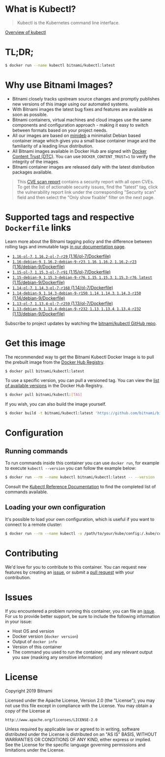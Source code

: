 
# What is Kubectl?

> Kubectl is the Kubernetes command line interface.

[Overview of kubectl](https://kubernetes.io/docs/reference/kubectl/overview/)

# TL;DR;

```bash
$ docker run --name kubectl bitnami/kubectl:latest
```

# Why use Bitnami Images?

* Bitnami closely tracks upstream source changes and promptly publishes new versions of this image using our automated systems.
* With Bitnami images the latest bug fixes and features are available as soon as possible.
* Bitnami containers, virtual machines and cloud images use the same components and configuration approach - making it easy to switch between formats based on your project needs.
* All our images are based on [minideb](https://github.com/bitnami/minideb) a minimalist Debian based container image which gives you a small base container image and the familiarity of a leading linux distribution.
* All Bitnami images available in Docker Hub are signed with [Docker Content Trust (DTC)](https://docs.docker.com/engine/security/trust/content_trust/). You can use `DOCKER_CONTENT_TRUST=1` to verify the integrity of the images.
* Bitnami container images are released daily with the latest distribution packages available.


> This [CVE scan report](https://quay.io/repository/bitnami/kubectl?tab=tags) contains a security report with all open CVEs. To get the list of actionable security issues, find the "latest" tag, click the vulnerability report link under the corresponding "Security scan" field and then select the "Only show fixable" filter on the next page.

# Supported tags and respective `Dockerfile` links

Learn more about the Bitnami tagging policy and the difference between rolling tags and immutable tags [in our documentation page](https://docs.bitnami.com/containers/how-to/understand-rolling-tags-containers/).


* [`1.16-ol-7`, `1.16.2-ol-7-r29` (1.16/ol-7/Dockerfile)](https://github.com/bitnami/bitnami-docker-kubectl/blob/1.16.2-ol-7-r29/1.16/ol-7/Dockerfile)
* [`1.16-debian-9`, `1.16.2-debian-9-r23`, `1.16`, `1.16.2`, `1.16.2-r23` (1.16/debian-9/Dockerfile)](https://github.com/bitnami/bitnami-docker-kubectl/blob/1.16.2-debian-9-r23/1.16/debian-9/Dockerfile)
* [`1.15-ol-7`, `1.15.3-ol-7-r91` (1.15/ol-7/Dockerfile)](https://github.com/bitnami/bitnami-docker-kubectl/blob/1.15.3-ol-7-r91/1.15/ol-7/Dockerfile)
* [`1.15-debian-9`, `1.15.3-debian-9-r76`, `1.15`, `1.15.3`, `1.15.3-r76`, `latest` (1.15/debian-9/Dockerfile)](https://github.com/bitnami/bitnami-docker-kubectl/blob/1.15.3-debian-9-r76/1.15/debian-9/Dockerfile)
* [`1.14-ol-7`, `1.14.3-ol-7-r168` (1.14/ol-7/Dockerfile)](https://github.com/bitnami/bitnami-docker-kubectl/blob/1.14.3-ol-7-r168/1.14/ol-7/Dockerfile)
* [`1.14-debian-9`, `1.14.3-debian-9-r150`, `1.14`, `1.14.3`, `1.14.3-r150` (1.14/debian-9/Dockerfile)](https://github.com/bitnami/bitnami-docker-kubectl/blob/1.14.3-debian-9-r150/1.14/debian-9/Dockerfile)
* [`1.13-ol-7`, `1.13.4-ol-7-r259` (1.13/ol-7/Dockerfile)](https://github.com/bitnami/bitnami-docker-kubectl/blob/1.13.4-ol-7-r259/1.13/ol-7/Dockerfile)
* [`1.13-debian-9`, `1.13.4-debian-9-r232`, `1.13`, `1.13.4`, `1.13.4-r232` (1.13/debian-9/Dockerfile)](https://github.com/bitnami/bitnami-docker-kubectl/blob/1.13.4-debian-9-r232/1.13/debian-9/Dockerfile)

Subscribe to project updates by watching the [bitnami/kubectl GitHub repo](https://github.com/bitnami/bitnami-docker-kubectl).

# Get this image

The recommended way to get the Bitnami Kubectl Docker Image is to pull the prebuilt image from the [Docker Hub Registry](https://hub.docker.com/r/bitnami/kubectl).

```bash
$ docker pull bitnami/kubectl:latest
```

To use a specific version, you can pull a versioned tag. You can view the [list of available versions](https://hub.docker.com/r/bitnami/kubectl/tags/) in the Docker Hub Registry.

```bash
$ docker pull bitnami/kubectl:[TAG]
```

If you wish, you can also build the image yourself.

```bash
$ docker build -t bitnami/kubectl:latest 'https://github.com/bitnami/bitnami-docker-kubectl.git#master:1.15/debian-9'
```

# Configuration

## Running commands

To run commands inside this container you can use `docker run`, for example to execute `kubectl --version` you can follow the example below:

```bash
$ docker run --rm --name kubectl bitnami/kubectl:latest -- --version
```

Consult the [Kubectl Reference Documentation](https://kubernetes.io/docs/reference/generated/kubectl/kubectl-commands) to find the completed list of commands available.

## Loading your own configuration

It's possible to load your own configuration, which is useful if you want to connect to a remote cluster:

```bash
$ docker run --rm --name kubectl -v /path/to/your/kube/config:/.kube/config bitnami/kubectl:latest
```

# Contributing

We'd love for you to contribute to this container. You can request new features by creating an [issue](https://github.com/bitnami/bitnami-docker-kubectl/issues), or submit a [pull request](https://github.com/bitnami/bitnami-docker-kubectl/pulls) with your contribution.

# Issues

If you encountered a problem running this container, you can file an [issue](https://github.com/bitnami/bitnami-docker-kubectl/issues). For us to provide better support, be sure to include the following information in your issue:

- Host OS and version
- Docker version (`docker version`)
- Output of `docker info`
- Version of this container
- The command you used to run the container, and any relevant output you saw (masking any sensitive information)

# License

Copyright 2019 Bitnami

Licensed under the Apache License, Version 2.0 (the "License");
you may not use this file except in compliance with the License.
You may obtain a copy of the License at

    http://www.apache.org/licenses/LICENSE-2.0

Unless required by applicable law or agreed to in writing, software
distributed under the License is distributed on an "AS IS" BASIS,
WITHOUT WARRANTIES OR CONDITIONS OF ANY KIND, either express or implied.
See the License for the specific language governing permissions and
limitations under the License.
